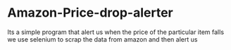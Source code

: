 # Amazon-Price-drop-alerter
Its a simple program that alert us when the price of the particular item falls
we use selenium to scrap the data from amazon and then alert us
